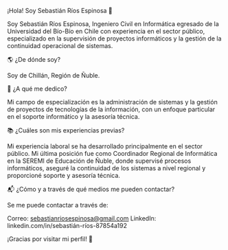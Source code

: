 ¡Hola! Soy Sebastián Ríos Espinosa 👋

Soy Sebastián Ríos Espinosa, Ingeniero Civil en Informática egresado de la Universidad del Bío-Bío en Chile con experiencia en el sector público, especializado en la supervisión de proyectos informáticos y la gestión de la continuidad operacional de sistemas.

🌎 ¿De dónde soy?

Soy de Chillán, Región de Ñuble.

💼 ¿A qué me dedico?

Mi campo de especialización es la administración de sistemas y la gestión de proyectos de tecnologías de la información, con un enfoque particular en el soporte informático y la asesoría técnica.

📚 ¿Cuáles son mis experiencias previas?

Mi experiencia laboral se ha desarrollado principalmente en el sector público. Mi última posición fue como Coordinador Regional de Informática en la SEREMI de Educación de Ñuble, donde supervisé procesos informáticos, aseguré la continuidad de los sistemas a nivel regional y proporcioné soporte y asesoría técnica.

📬 ¿Cómo y a través de qué medios me pueden contactar?

Se me puede contactar a través de:

Correo: sebastianriosespinosa@gmail.com
LinkedIn: linkedin.com/in/sebastián-ríos-87854a192


¡Gracias por visitar mi perfil! 🚀
